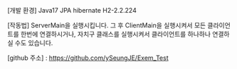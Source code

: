 [개발 환경]
Java17
JPA hibernate
H2-2.2.224

[작동법] 
ServerMain을 실행시킵니다. 
그 후 ClientMain을 실행시켜서 모든 클라이언트를 한번에 연결하시거나, 
자치구 클래스를 실행시켜서 클라이언트를 하나하나 연결하실 수도 있습니다.  

[github 주소] : https://github.com/ySeungJE/Exem_Test
